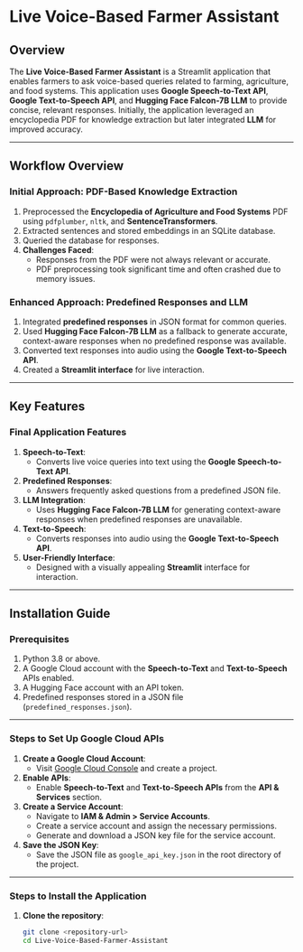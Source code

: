 # Live Voice-Based Farmer Assistant

## Overview
The **Live Voice-Based Farmer Assistant** is a Streamlit application that enables farmers to ask voice-based queries related to farming, agriculture, and food systems. This application uses **Google Speech-to-Text API**, **Google Text-to-Speech API**, and **Hugging Face Falcon-7B LLM** to provide concise, relevant responses. Initially, the application leveraged an encyclopedia PDF for knowledge extraction but later integrated **LLM** for improved accuracy.

---

## Workflow Overview

### Initial Approach: PDF-Based Knowledge Extraction
1. Preprocessed the **Encyclopedia of Agriculture and Food Systems** PDF using `pdfplumber`, `nltk`, and **SentenceTransformers**.
2. Extracted sentences and stored embeddings in an SQLite database.
3. Queried the database for responses.
4. **Challenges Faced**:
   - Responses from the PDF were not always relevant or accurate.
   - PDF preprocessing took significant time and often crashed due to memory issues.

### Enhanced Approach: Predefined Responses and LLM
1. Integrated **predefined responses** in JSON format for common queries.
2. Used **Hugging Face Falcon-7B LLM** as a fallback to generate accurate, context-aware responses when no predefined response was available.
3. Converted text responses into audio using the **Google Text-to-Speech API**.
4. Created a **Streamlit interface** for live interaction.

---

## Key Features

### Final Application Features
1. **Speech-to-Text**:
   - Converts live voice queries into text using the **Google Speech-to-Text API**.
2. **Predefined Responses**:
   - Answers frequently asked questions from a predefined JSON file.
3. **LLM Integration**:
   - Uses **Hugging Face Falcon-7B LLM** for generating context-aware responses when predefined responses are unavailable.
4. **Text-to-Speech**:
   - Converts responses into audio using the **Google Text-to-Speech API**.
5. **User-Friendly Interface**:
   - Designed with a visually appealing **Streamlit** interface for interaction.

---

## Installation Guide

### Prerequisites
1. Python 3.8 or above.
2. A Google Cloud account with the **Speech-to-Text** and **Text-to-Speech** APIs enabled.
3. A Hugging Face account with an API token.
4. Predefined responses stored in a JSON file (`predefined_responses.json`).

---

### Steps to Set Up Google Cloud APIs
1. **Create a Google Cloud Account**:
   - Visit [Google Cloud Console](https://console.cloud.google.com/) and create a project.
2. **Enable APIs**:
   - Enable **Speech-to-Text** and **Text-to-Speech APIs** from the **API & Services** section.
3. **Create a Service Account**:
   - Navigate to **IAM & Admin > Service Accounts**.
   - Create a service account and assign the necessary permissions.
   - Generate and download a JSON key file for the service account.
4. **Save the JSON Key**:
   - Save the JSON file as `google_api_key.json` in the root directory of the project.

---

### Steps to Install the Application
1. **Clone the repository**:
   ```bash
   git clone <repository-url>
   cd Live-Voice-Based-Farmer-Assistant
